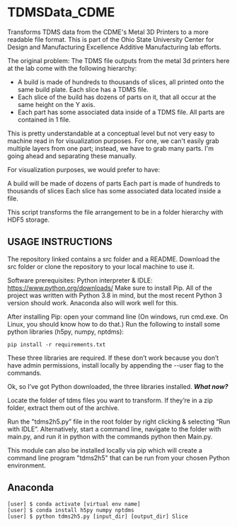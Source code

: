 # TDMSData_CDME #

Transforms TDMS data from the CDME's Metal 3D Printers to a more readable file format. This is part of the Ohio State University Center for Design and Manufacturing Excellence Additive Manufacturing lab efforts.

The original problem: The TDMS file outputs from the metal 3d printers here at the lab come with the following hierarchy:

+ A build is made of hundreds to thousands of slices, all printed onto the same build plate. Each slice has a TDMS file.
+ Each slice of the build has dozens of parts on it, that all occur at the same height on the Y axis.
+ Each part has some associated data inside of a TDMS file. All parts are contained in 1 file.

This is pretty understandable at a conceptual level but not very easy to machine read in for visualization purposes.
For one, we can't easily grab multiple layers from one part; instead, we have to grab many parts.
I'm going ahead and separating these manually.

For visualization purposes, we would prefer to have:

A build will be made of dozens of parts
Each part is made of hundreds to thousands of slices
Each slice has some associated data located inside a file.

This script transforms the file arrangement to be in a folder hierarchy with HDF5 storage.

## USAGE INSTRUCTIONS ##

The repository linked contains a src folder and a README. Download the src folder or clone the repository to your local machine to use it.

Software prerequisites:
Python interpreter & IDLE: https://www.python.org/downloads/
Make sure to install Pip.
All of the project was written with Python 3.8 in mind, but the most recent Python 3 version should work.
Anaconda also will work well for this.

After installing Pip: open your command line (On windows, run cmd.exe. On Linux, you should know how to do that.)
Run the following to install some python libraries (h5py, numpy, nptdms):

```
pip install -r requirements.txt
```

These three libraries are required. If these don’t work because you don’t have admin permissions, install locally by appending the --user flag to the commands.

Ok, so I’ve got Python downloaded, the three libraries installed. ***What now?***

Locate the folder of tdms files you want to transform. If they’re in a zip folder, extract them out of the archive.

Run the "tdms2h5.py” file in the root folder by right clicking & selecting “Run with IDLE”. Alternatively, start a command line, navigate to the folder with main.py, and run it in python with the commands python then Main.py.

This module can also be installed locally via pip which will create a command line program "tdms2h5" that can be run from your chosen Python environment.

## Anaconda ##

```
[user] $ conda activate [virtual env name]
[user] $ conda install h5py numpy nptdms
[user] $ python tdms2h5.py [input_dir] [output_dir] Slice
```
